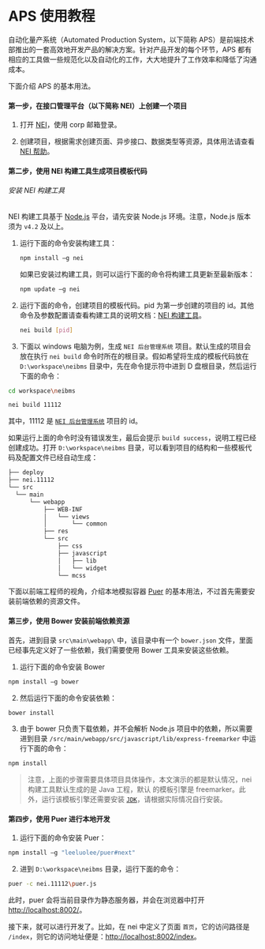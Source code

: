 # APS 使用教程

自动化量产系统（Automated Production System，以下简称 APS）是前端技术部推出的一套高效地开发产品的解决方案。针对产品开发的每个环节，APS 都有相应的工具做一些规范化以及自动化的工作，大大地提升了工作效率和降低了沟通成本。

下面介绍 APS 的基本用法。

#### 第一步，在接口管理平台（以下简称 NEI）上创建一个项目

1. 打开 [NEI](http://nei.hz.netease.com/)，使用 corp 邮箱登录。

2. 创建项目，根据需求创建页面、异步接口、数据类型等资源，具体用法请查看 [NEI 帮助](http://nei.hz.netease.com/manual/)。


#### 第二步，使用 NEI 构建工具生成项目模板代码

###### 安装 NEI 构建工具

NEI 构建工具基于 [Node.js](http://nodejs.org/) 平台，请先安装 Node.js 环境。注意，Node.js 版本须为 `v4.2` 及以上。

1. 运行下面的命令安装构建工具：

    ```bash
    npm install –g nei
    ```

    如果已安装过构建工具，则可以运行下面的命令将构建工具更新至最新版本：

    ```bash
    npm update –g nei
    ```

2. 运行下面的命令，创建项目的模板代码。pid 为第一步创建的项目的 id。其他命令及参数配置请查看构建工具的说明文档：[NEI 构建工具](https://github.com/genify/nei)。

	```bash
	nei build [pid]
	```    

3. 下面以 windows 电脑为例，生成 `NEI 后台管理系统` 项目。默认生成的项目会放在执行 `nei build` 命令时所在的根目录。假如希望将生成的模板代码放在 `D:\workspace\neibms` 目录中，先在命令提示符中进到 D 盘根目录，然后运行下面的命令：

  ```bash
  cd workspace\neibms
  ```

  ```bash
  nei build 11112
  ```

其中，11112 是 [`NEI 后台管理系统`](http://nei.hz.netease.com/main#/m/project/page/?pid=11112) 项目的 id。

如果运行上面的命令时没有错误发生，最后会提示 `build success`，说明工程已经创建成功。打开 `D:\workspace\neibms`  目录，可以看到项目的结构和一些模板代码及配置文件已经自动生成：

  ```bash
├── deploy
├── nei.11112
└── src
    └── main
        └── webapp
            ├── WEB-INF
            │   └── views
            │       └── common
            ├── res
            └── src
                ├── css
                ├── javascript
                │   ├── lib
                │   └── widget
                └── mcss
  ```

下面以前端工程师的视角，介绍本地模拟容器 [Puer](https://github.com/leeluolee/puer) 的基本用法，不过首先需要安装前端依赖的资源文件。

#### 第三步，使用 Bower 安装前端依赖资源
首先，进到目录 `src\main\webapp\` 中，该目录中有一个 `bower.json` 文件，里面已经事先定义好了一些依赖，我们需要使用 Bower 工具来安装这些依赖。

1. 运行下面的命令安装 Bower

  ```bash
  npm install –g bower
  ```

2. 然后运行下面的命令安装依赖：

  ```bash
  bower install
  ```

3. 由于 bower 只负责下载依赖，并不会解析 Node.js 项目中的依赖，所以需要进到目录 `/src/main/webapp/src/javascript/lib/express-freemarker` 中运行下面的命令：

  ```bash
  npm install
  ```

>注意，上面的步骤需要具体项目具体操作，本文演示的都是默认情况，nei 构建工具默认生成的是 Java 工程，默认 的模板引擎是 freemarker。此外，运行该模板引擎还需要安装 [`JDK`](http://www.oracle.com/technetwork/java/javase/downloads/jdk8-downloads-2133151.html)，请根据实际情况自行安装。


#### 第四步，使用 Puer 进行本地开发

1. 运行下面的命令安装 Puer：

  ```bash
  npm install –g "leeluolee/puer#next"
  ```

2. 进到 `D:\workspace\neibms` 目录，运行下面的命令：

  ```bash
  puer -c nei.11112\puer.js
  ```

此时，puer 会将当前目录作为静态服务器，并会在浏览器中打开 [http://localhost:8002/](http://localhost:8002/)。

接下来，就可以进行开发了。比如，在 nei 中定义了页面 `首页`，它的访问路径是 `/index`，则它的访问地址便是：[http://localhost:8002/index](http://localhost:8002/index)。
